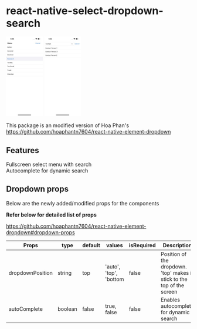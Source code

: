 # react-native-select-dropdown-search

<p float="left">
  <img src="https://github.com/Gopinath-JMAN/files/blob/main/MicrosoftTeams-image.jpg" width="100" />
  <img src="https://github.com/Gopinath-JMAN/files/blob/main/MicrosoftTeams-image1.jpg" width="100" /> 
</p>

This package is an modified version of Hoa Phan's https://github.com/hoaphantn7604/react-native-element-dropdown

## Features
Fullscreen select menu with search\
Autocomplete for dynamic search

## Dropdown props
Below are the newly added/modified props for the components

**Refer below for detailed list of props** 

https://github.com/hoaphantn7604/react-native-element-dropdown#dropdown-props

| Props       | type      | default | values | isRequired | Description |
| ----------- | ----------- | --------- | -------- | ----------- | -----------|
| dropdownPosition | string | top | 'auto', 'top', 'bottom | false | Position of the dropdown. 'top' makes it stick to the top of the screen
| autoComplete   | boolean | false | true, false | false | Enables autocomplete for dynamic search
